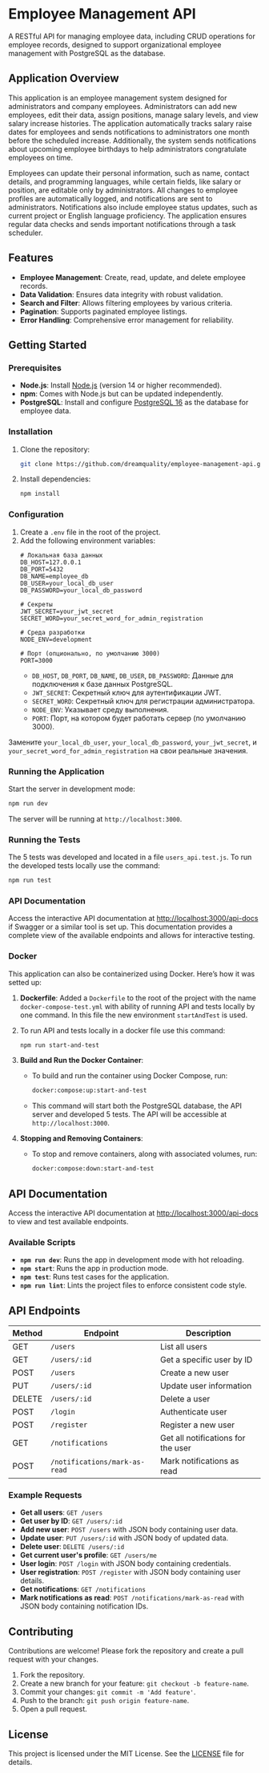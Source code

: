 
# Employee Management API

A RESTful API for managing employee data, including CRUD operations for employee records, designed to support organizational employee management with PostgreSQL as the database.

## Application Overview

This application is an employee management system designed for administrators and company employees. Administrators can add new employees, edit their data, assign positions, manage salary levels, and view salary increase histories. The application automatically tracks salary raise dates for employees and sends notifications to administrators one month before the scheduled increase. Additionally, the system sends notifications about upcoming employee birthdays to help administrators congratulate employees on time.

Employees can update their personal information, such as name, contact details, and programming languages, while certain fields, like salary or position, are editable only by administrators. All changes to employee profiles are automatically logged, and notifications are sent to administrators. Notifications also include employee status updates, such as current project or English language proficiency. The application ensures regular data checks and sends important notifications through a task scheduler.

## Features

- **Employee Management**: Create, read, update, and delete employee records.
- **Data Validation**: Ensures data integrity with robust validation.
- **Search and Filter**: Allows filtering employees by various criteria.
- **Pagination**: Supports paginated employee listings.
- **Error Handling**: Comprehensive error management for reliability.

## Getting Started

### Prerequisites

- **Node.js**: Install [Node.js](https://nodejs.org/) (version 14 or higher recommended).
- **npm**: Comes with Node.js but can be updated independently.
- **PostgreSQL**: Install and configure [PostgreSQL 16](https://www.postgresql.org/) as the database for employee data.

### Installation

1. Clone the repository:
   ```sh
   git clone https://github.com/dreamquality/employee-management-api.git
   ```
2. Install dependencies:
   ```sh
   npm install
   ```

### Configuration

1. Create a `.env` file in the root of the project.
2. Add the following environment variables:
   ```plaintext
   # Локальная база данных
   DB_HOST=127.0.0.1
   DB_PORT=5432
   DB_NAME=employee_db
   DB_USER=your_local_db_user
   DB_PASSWORD=your_local_db_password

   # Секреты
   JWT_SECRET=your_jwt_secret
   SECRET_WORD=your_secret_word_for_admin_registration

   # Среда разработки
   NODE_ENV=development

   # Порт (опционально, по умолчанию 3000)
   PORT=3000
   ```
   - `DB_HOST`, `DB_PORT`, `DB_NAME`, `DB_USER`, `DB_PASSWORD`: Данные для подключения к базе данных PostgreSQL.
   - `JWT_SECRET`: Секретный ключ для аутентификации JWT.
   - `SECRET_WORD`: Секретный ключ для регистрации администратора.
   - `NODE_ENV`: Указывает среду выполнения.
   - `PORT`: Порт, на котором будет работать сервер (по умолчанию 3000).

Замените `your_local_db_user`, `your_local_db_password`, `your_jwt_secret`, и `your_secret_word_for_admin_registration` на свои реальные значения.

### Running the Application

Start the server in development mode:
   ```sh
   npm run dev
   ```
The server will be running at `http://localhost:3000`.

### Running the Tests

The 5 tests was developed and located in a file `users_api.test.js`. To run the developed tests locally use the command:
   ```sh
   npm run test
   ```

### API Documentation

Access the interactive API documentation at [http://localhost:3000/api-docs](http://localhost:3000/api-docs) if Swagger or a similar tool is set up. This documentation provides a complete view of the available endpoints and allows for interactive testing.

### Docker

This application can also be containerized using Docker. Here’s how it was setted up:

1. **Dockerfile**: Added a `Dockerfile` to the root of the project with the name `docker-compose-test.yml` with ability of running API and tests locally by one command. 
In this file the new environment `startAndTest` is used.

2. To run API and tests locally in a docker file use this command:
   ```sh 
   npm run start-and-test
   ```

3. **Build and Run the Docker Container**:
   - To build and run the container using Docker Compose, run:
     ```sh
     docker:compose:up:start-and-test
     ```
   - This command will start both the PostgreSQL database, the API server and developed 5 tests. The API will be accessible at `http://localhost:3000`.

4. **Stopping and Removing Containers**:
   - To stop and remove containers, along with associated volumes, run:
     ```sh
     docker:compose:down:start-and-test
     ```

## API Documentation

Access the interactive API documentation at [http://localhost:3000/api-docs](http://localhost:3000/api-docs) to view and test available endpoints.

### Available Scripts

- **`npm run dev`**: Runs the app in development mode with hot reloading.
- **`npm start`**: Runs the app in production mode.
- **`npm test`**: Runs test cases for the application.
- **`npm run lint`**: Lints the project files to enforce consistent code style.

## API Endpoints

| Method | Endpoint                          | Description                               |
|--------|------------------------------------|-------------------------------------------|
| GET    | `/users`                         | List all users                            |
| GET    | `/users/:id`                     | Get a specific user by ID                |
| POST   | `/users`                         | Create a new user                         |
| PUT    | `/users/:id`                     | Update user information                   |
| DELETE | `/users/:id`                     | Delete a user                            |
| POST   | `/login`                         | Authenticate user                         |
| POST   | `/register`                      | Register a new user                       |
| GET    | `/notifications`                 | Get all notifications for the user        |
| POST   | `/notifications/mark-as-read`    | Mark notifications as read                |

### Example Requests

- **Get all users**: `GET /users`
- **Get user by ID**: `GET /users/:id`
- **Add new user**: `POST /users` with JSON body containing user data.
- **Update user**: `PUT /users/:id` with JSON body of updated data.
- **Delete user**: `DELETE /users/:id`
- **Get current user's profile**: `GET /users/me`
- **User login**: `POST /login` with JSON body containing credentials.
- **User registration**: `POST /register` with JSON body containing user details.
- **Get notifications**: `GET /notifications`
- **Mark notifications as read**: `POST /notifications/mark-as-read` with JSON body containing notification IDs.

## Contributing

Contributions are welcome! Please fork the repository and create a pull request with your changes.

1. Fork the repository.
2. Create a new branch for your feature: `git checkout -b feature-name`.
3. Commit your changes: `git commit -m 'Add feature'`.
4. Push to the branch: `git push origin feature-name`.
5. Open a pull request.

## License

This project is licensed under the MIT License. See the [LICENSE](LICENSE) file for details.

